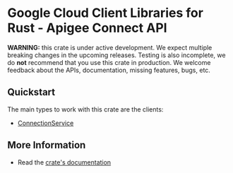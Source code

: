 # Google Cloud Client Libraries for Rust - Apigee Connect API

<!-- Code generated by sidekick. DO NOT EDIT. -->

**WARNING:** this crate is under active development. We expect multiple breaking
changes in the upcoming releases. Testing is also incomplete, we do **not**
recommend that you use this crate in production. We welcome feedback about the
APIs, documentation, missing features, bugs, etc.



## Quickstart

The main types to work with this crate are the clients:

* [ConnectionService](https://docs.rs/google-cloud-apigeeconnect-v1/latest/google_cloud_apigeeconnect_v1/client/struct.ConnectionService.html)

## More Information

* Read the [crate's documentation](https://docs.rs/google-cloud-apigeeconnect-v1/latest/google-cloud-apigeeconnect-v1)
